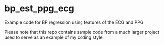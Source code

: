 # bp_est_ppg_ecg
Example code for BP regression using features of the ECG and PPG


Please note that this repo contains sample code from a much larger project used to serve as an example of my coding style.